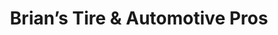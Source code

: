 ---
title: "Brian’s Tire & Automotive Pros"
url: /mesa/brians-tire-und-automotive-pros/
shop: Reifen
---
